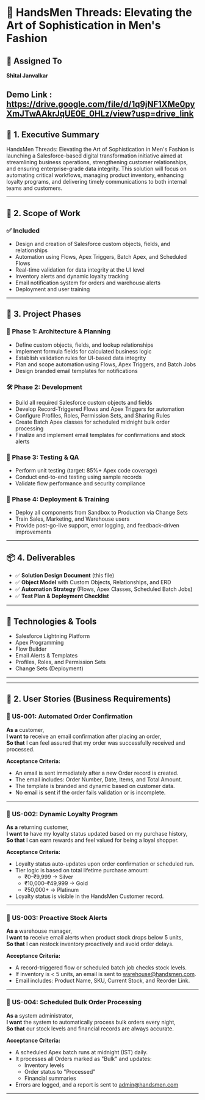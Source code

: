 # 🧵 HandsMen Threads: Elevating the Art of Sophistication in Men's Fashion

## 👤 Assigned To
**Shital Janvalkar**
## Demo Link : https://drive.google.com/file/d/1q9jNF1XMe0pyXmJTwAAkrJqUE0E_0HLz/view?usp=drive_link

## 📘 1. Executive Summary

HandsMen Threads: Elevating the Art of Sophistication in Men's Fashion is launching a Salesforce-based digital transformation initiative aimed at streamlining business operations, strengthening customer relationships, and ensuring enterprise-grade data integrity. This solution will focus on automating critical workflows, managing product inventory, enhancing loyalty programs, and delivering timely communications to both internal teams and customers.

---

## 🎯 2. Scope of Work

### ✅ Included
- Design and creation of Salesforce custom objects, fields, and relationships
- Automation using Flows, Apex Triggers, Batch Apex, and Scheduled Flows
- Real-time validation for data integrity at the UI level
- Inventory alerts and dynamic loyalty tracking
- Email notification system for orders and warehouse alerts
- Deployment and user training

---

## 🔄 3. Project Phases

### 📐 Phase 1: Architecture & Planning
- Define custom objects, fields, and lookup relationships
- Implement formula fields for calculated business logic
- Establish validation rules for UI-based data integrity
- Plan and scope automation using Flows, Apex Triggers, and Batch Jobs
- Design branded email templates for notifications

### 🛠️ Phase 2: Development
- Build all required Salesforce custom objects and fields
- Develop Record-Triggered Flows and Apex Triggers for automation
- Configure Profiles, Roles, Permission Sets, and Sharing Rules
- Create Batch Apex classes for scheduled midnight bulk order processing
- Finalize and implement email templates for confirmations and stock alerts

### 🧪 Phase 3: Testing & QA
- Perform unit testing (target: 85%+ Apex code coverage)
- Conduct end-to-end testing using sample records
- Validate flow performance and security compliance

### 🚀 Phase 4: Deployment & Training
- Deploy all components from Sandbox to Production via Change Sets
- Train Sales, Marketing, and Warehouse users
- Provide post-go-live support, error logging, and feedback-driven improvements

---

## 📦 4. Deliverables

- ✅ **Solution Design Document** (this file)
- ✅ **Object Model** with Custom Objects, Relationships, and ERD
- ✅ **Automation Strategy** (Flows, Apex Classes, Scheduled Batch Jobs)
- ✅ **Test Plan & Deployment Checklist**

---

## 🧰 Technologies & Tools

- Salesforce Lightning Platform
- Apex Programming
- Flow Builder
- Email Alerts & Templates
- Profiles, Roles, and Permission Sets
- Change Sets (Deployment)

---

---

## 📄 2. User Stories (Business Requirements)

### 🔹 US-001: Automated Order Confirmation
**As a** customer,  
**I want to** receive an email confirmation after placing an order,  
**So that** I can feel assured that my order was successfully received and processed.

**Acceptance Criteria:**
- An email is sent immediately after a new Order record is created.
- The email includes: Order Number, Date, Items, and Total Amount.
- The template is branded and dynamic based on customer data.
- No email is sent if the order fails validation or is incomplete.

---

### 🔹 US-002: Dynamic Loyalty Program
**As a** returning customer,  
**I want to** have my loyalty status updated based on my purchase history,  
**So that** I can earn rewards and feel valued for being a loyal shopper.

**Acceptance Criteria:**
- Loyalty status auto-updates upon order confirmation or scheduled run.
- Tier logic is based on total lifetime purchase amount:
  - ₹0–₹9,999 → Silver  
  - ₹10,000–₹49,999 → Gold  
  - ₹50,000+ → Platinum
- Loyalty status is visible in the HandsMen Customer record.

---

### 🔹 US-003: Proactive Stock Alerts
**As a** warehouse manager,  
**I want to** receive email alerts when product stock drops below 5 units,  
**So that** I can restock inventory proactively and avoid order delays.

**Acceptance Criteria:**
- A record-triggered flow or scheduled batch job checks stock levels.
- If inventory is < 5 units, an email is sent to warehouse@handsmen.com.
- Email includes: Product Name, SKU, Current Stock, and Reorder Link.

---

### 🔹 US-004: Scheduled Bulk Order Processing
**As a** system administrator,  
**I want** the system to automatically process bulk orders every night,  
**So that** our stock levels and financial records are always accurate.

**Acceptance Criteria:**
- A scheduled Apex batch runs at midnight (IST) daily.
- It processes all Orders marked as "Bulk" and updates:
  - Inventory levels
  - Order status to "Processed"
  - Financial summaries
- Errors are logged, and a report is sent to admin@handsmen.com

---




